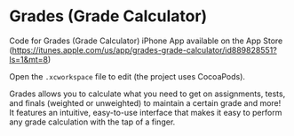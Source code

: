 Grades (Grade Calculator)
=========

Code for Grades (Grade Calculator) iPhone App available on the App Store (https://itunes.apple.com/us/app/grades-grade-calculator/id889828551?ls=1&mt=8)

Open the `.xcworkspace` file to edit (the project uses CocoaPods).

Grades allows you to calculate what you need to get on assignments, tests, and finals (weighted or unweighted) to maintain a certain grade and more! 
It features an intuitive, easy-to-use interface that makes it easy to perform any grade calculation with the tap of a finger.
